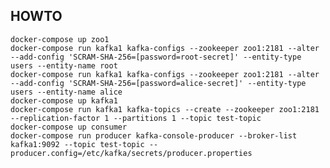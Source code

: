 ## HOWTO

    docker-compose up zoo1
    docker-compose run kafka1 kafka-configs --zookeeper zoo1:2181 --alter --add-config 'SCRAM-SHA-256=[password=root-secret]' --entity-type users --entity-name root
    docker-compose run kafka1 kafka-configs --zookeeper zoo1:2181 --alter --add-config 'SCRAM-SHA-256=[password=alice-secret]' --entity-type users --entity-name alice
    docker-compose up kafka1
    docker-compose run kafka1 kafka-topics --create --zookeeper zoo1:2181 --replication-factor 1 --partitions 1 --topic test-topic
    docker-compose up consumer
    docker-compose run producer kafka-console-producer --broker-list kafka1:9092 --topic test-topic --producer.config=/etc/kafka/secrets/producer.properties
